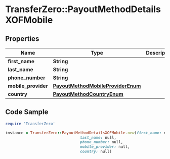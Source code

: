 # TransferZero::PayoutMethodDetailsXOFMobile

## Properties

Name | Type | Description | Notes
------------ | ------------- | ------------- | -------------
**first_name** | **String** |  | 
**last_name** | **String** |  | 
**phone_number** | **String** |  | 
**mobile_provider** | [**PayoutMethodMobileProviderEnum**](PayoutMethodMobileProviderEnum.md) |  | 
**country** | [**PayoutMethodCountryEnum**](PayoutMethodCountryEnum.md) |  | [optional] 

## Code Sample

```ruby
require 'TransferZero'

instance = TransferZero::PayoutMethodDetailsXOFMobile.new(first_name: null,
                                 last_name: null,
                                 phone_number: null,
                                 mobile_provider: null,
                                 country: null)
```


